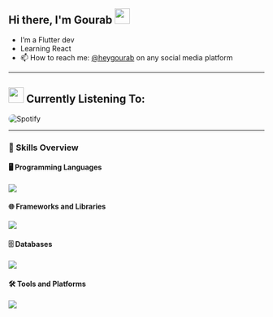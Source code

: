 ## Hi there, I'm Gourab <img src="https://emojis.slackmojis.com/emojis/images/1643514596/5999/meow_party.gif?1643514596" width="30" />

- I’m a Flutter dev
- Learning React 
- 📫 How to reach me: <a href="https://gourab-sarkar-portfolio.web.app/" target="_top">@heygourab</a> on any social media platform 

___

<h2><img src="https://emojis.slackmojis.com/emojis/images/1643514045/41/spotify.png?1643514045" width="30" /> Currently Listening To: </h2>
<p align="left">
  <img src="https://novatorem-heygourab.vercel.app/api/spotify?background_color=000000&border_color=1c1c1e" alt="Spotify" style="border-radius: 20px;" />
</p>
    
____

### 🚀 Skills Overview

#### 🖥️ Programming Languages
<p align="left">
  <a href="https://skillicons.dev">
    <img src="https://skillicons.dev/icons?i=dart,py,js,nodejs,md" />
  </a>
</p>

#### 🌐 Frameworks and Libraries
<p align="left">
    <img src="https://skillicons.dev/icons?i=flutter,remix,react,tailwind" />
</p>

#### 🗄️ Databases
<p align="left">
    <img src="https://skillicons.dev/icons?i=mongodb" />
</p>

#### 🛠️ Tools and Platforms
<p align="left">
    <img src="https://skillicons.dev/icons?i=vscode,git,github,postman,blender,figma,notion&perline=3" />
</p>


